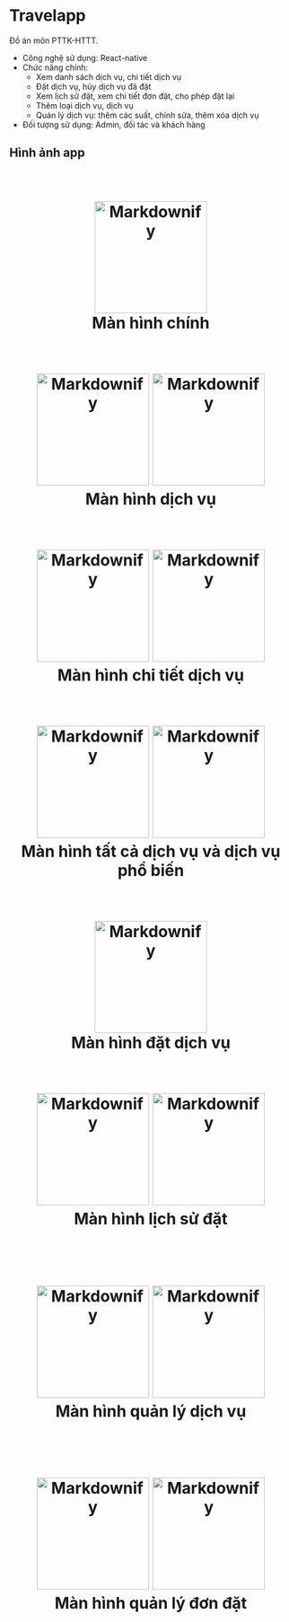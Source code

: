 # Travelapp
Đồ án môn PTTK-HTTT. 
- Công nghệ sử dụng: React-native
- Chức năng chính:
  + Xem danh sách dịch vụ, chi tiết dịch vụ
  + Đặt dịch vụ, hủy dịch vụ đã đặt
  + Xem lịch sử đặt, xem chi tiết đơn đặt, cho phép đặt lại
  + Thêm loại dịch vụ, dịch vụ
  + Quản lý dịch vụ: thêm các suất, chỉnh sửa, thêm xóa dịch vụ
- Đối tượng sử dụng: Admin, đối tác và khách hàng
## Hình ảnh app

<h1 align="center">
  <br>
  <a href="https://github.com/PhanVanHieu-Ptit/travelapp/blob/main2/m%C3%A0n%20h%C3%ACnh%20ch%C3%ADnh.jpg"><img src="https://github.com/PhanVanHieu-Ptit/travelapp/blob/main2/m%C3%A0n%20h%C3%ACnh%20ch%C3%ADnh.jpg" alt="Markdownify" width="200"></a>
  <br>
  Màn hình chính
  <br>
</h1>
<h1 align="center">
  <br>
  <a href="https://github.com/PhanVanHieu-Ptit/travelapp/blob/main2/m%C3%A0n%20h%C3%ACnh%20ch%C3%ADnh%20d%E1%BB%8Bch%20v%E1%BB%A5.jpg"><img src="https://github.com/PhanVanHieu-Ptit/travelapp/blob/main2/m%C3%A0n%20h%C3%ACnh%20ch%C3%ADnh%20d%E1%BB%8Bch%20v%E1%BB%A5.jpg" alt="Markdownify" width="200"></a>
  <a href="https://github.com/PhanVanHieu-Ptit/travelapp/blob/main2/m%C3%A0n%20h%C3%ACnh%20ch%C3%ADnh%20d%E1%BB%8Bch%20v%E1%BB%A5%202.jpg"><img src="https://github.com/PhanVanHieu-Ptit/travelapp/blob/main2/m%C3%A0n%20h%C3%ACnh%20ch%C3%ADnh%20d%E1%BB%8Bch%20v%E1%BB%A5%202.jpg" alt="Markdownify" width="200"></a>
  <br>
  Màn hình dịch vụ
  <br>
</h1>
<h1 align="center">
  <br>
  <a href="https://github.com/PhanVanHieu-Ptit/travelapp/blob/main2/m%C3%A0n%20h%C3%ACnh%20chi%20ti%E1%BA%BFt%20d%E1%BB%8Bch%20v%E1%BB%A5.jpg"><img src="https://github.com/PhanVanHieu-Ptit/travelapp/blob/main2/m%C3%A0n%20h%C3%ACnh%20chi%20ti%E1%BA%BFt%20d%E1%BB%8Bch%20v%E1%BB%A5.jpg" alt="Markdownify" width="200"></a>
  <a href="https://github.com/PhanVanHieu-Ptit/travelapp/blob/main2/m%C3%A0n%20h%C3%ACnh%20chi%20ti%E1%BA%BFt%20d%E1%BB%8Bch%20v%E1%BB%A5%202.jpg"><img src="https://github.com/PhanVanHieu-Ptit/travelapp/blob/main2/m%C3%A0n%20h%C3%ACnh%20chi%20ti%E1%BA%BFt%20d%E1%BB%8Bch%20v%E1%BB%A5%202.jpg" alt="Markdownify" width="200"></a>
  <br>
  Màn hình chi tiết dịch vụ
  <br>
</h1>
<h1 align="center">
  <br>
  <a href="https://github.com/PhanVanHieu-Ptit/travelapp/blob/main2/m%C3%A0n%20h%C3%ADnh%20t%E1%BA%A5t%20c%E1%BA%A3%20d%E1%BB%8Bch%20v%E1%BB%A5.jpg"><img src="https://github.com/PhanVanHieu-Ptit/travelapp/blob/main2/m%C3%A0n%20h%C3%ADnh%20t%E1%BA%A5t%20c%E1%BA%A3%20d%E1%BB%8Bch%20v%E1%BB%A5.jpg" alt="Markdownify" width="200"></a>
  <a href="https://github.com/PhanVanHieu-Ptit/travelapp/blob/main2/m%C3%A0n%20h%C3%ACnh%20d%E1%BB%8Bch%20v%E1%BB%A5%20ph%E1%BB%95%20bi%E1%BA%BFn.jpg"><img src="https://github.com/PhanVanHieu-Ptit/travelapp/blob/main2/m%C3%A0n%20h%C3%ACnh%20d%E1%BB%8Bch%20v%E1%BB%A5%20ph%E1%BB%95%20bi%E1%BA%BFn.jpg" alt="Markdownify" width="200"></a>
  <br>
  Màn hình tất cả dịch vụ và dịch vụ phổ biến
  <br>
</h1>
<h1 align="center">
  <br>
  <a href="https://github.com/PhanVanHieu-Ptit/travelapp/blob/main2/m%C3%A0n%20h%C3%ACnh%20%C4%91%E1%BA%B7t%20d%E1%BB%8Bch%20v%E1%BB%A5.jpg"><img src="https://github.com/PhanVanHieu-Ptit/travelapp/blob/main2/m%C3%A0n%20h%C3%ACnh%20%C4%91%E1%BA%B7t%20d%E1%BB%8Bch%20v%E1%BB%A5.jpg" alt="Markdownify" width="200"></a>
 
  <br>
  Màn hình đặt dịch vụ
  <br>
</h1>
<h1 align="center">
  <br>
  <a href="https://github.com/PhanVanHieu-Ptit/travelapp/blob/main2/m%C3%A0n%20h%C3%ACnh%20l%E1%BB%8Bch%20s%E1%BB%AD%20mua%20h%C3%A0ng.jpg"><img src="https://github.com/PhanVanHieu-Ptit/travelapp/blob/main2/m%C3%A0n%20h%C3%ACnh%20l%E1%BB%8Bch%20s%E1%BB%AD%20mua%20h%C3%A0ng.jpg" alt="Markdownify" width="200"></a>
  <a href="https://github.com/PhanVanHieu-Ptit/travelapp/blob/main2/m%C3%A0n%20h%C3%ACnh%20l%E1%BB%8Bch%20s%E1%BB%AD%20mua%20h%C3%A0n%20-%20%C4%91%C3%A3%20h%E1%BB%A7y.jpg"><img src="https://github.com/PhanVanHieu-Ptit/travelapp/blob/main2/m%C3%A0n%20h%C3%ACnh%20l%E1%BB%8Bch%20s%E1%BB%AD%20mua%20h%C3%A0n%20-%20%C4%91%C3%A3%20h%E1%BB%A7y.jpg" alt="Markdownify" width="200"></a>
  <br>
  Màn hình lịch sử đặt
  <br>
</h1>
<h1 align="center">
  <br>
 
  <a href="https://github.com/PhanVanHieu-Ptit/travelapp/blob/main2/m%C3%A0n%20h%C3%ACnh%20qu%E1%BA%A3n%20l%C3%BD%20d%E1%BB%8Bch%20v%E1%BB%A5.jpg"><img src="https://github.com/PhanVanHieu-Ptit/travelapp/blob/main2/m%C3%A0n%20h%C3%ACnh%20qu%E1%BA%A3n%20l%C3%BD%20d%E1%BB%8Bch%20v%E1%BB%A5.jpg" alt="Markdownify" width="200"></a>
   <a href="https://github.com/PhanVanHieu-Ptit/travelapp/blob/main2/m%C3%A0n%20h%C3%ACnh%20c%E1%BA%ADp%20nh%E1%BA%ADt%20l%E1%BB%8Bch.jpg"><img src="https://github.com/PhanVanHieu-Ptit/travelapp/blob/main2/m%C3%A0n%20h%C3%ACnh%20c%E1%BA%ADp%20nh%E1%BA%ADt%20l%E1%BB%8Bch.jpg" alt="Markdownify" width="200"></a>
  <br>
  Màn hình quản lý dịch vụ
  <br>
</h1>
<h1 align="center">
  <br>
 
  <a href="https://github.com/PhanVanHieu-Ptit/travelapp/blob/main2/m%C3%A0n%20h%C3%ACnh%20qu%E1%BA%A3n%20l%C3%BD%20%C4%91%C6%A1n%20%C4%91%E1%BA%B7t.jpg"><img src="https://github.com/PhanVanHieu-Ptit/travelapp/blob/main2/m%C3%A0n%20h%C3%ACnh%20qu%E1%BA%A3n%20l%C3%BD%20%C4%91%C6%A1n%20%C4%91%E1%BA%B7t.jpg" alt="Markdownify" width="200"></a>
   <a href="https://github.com/PhanVanHieu-Ptit/travelapp/blob/main2/m%C3%A0n%20h%C3%ACnh%20qu%E1%BA%A3n%20l%C3%BD%20%C4%91%C6%A1n%20%C4%91%E1%BA%B7t%20-%20%C4%91%C3%A3%20x%C3%A1c%20nh%E1%BA%ADn.jpg"><img src="https://github.com/PhanVanHieu-Ptit/travelapp/blob/main2/m%C3%A0n%20h%C3%ACnh%20qu%E1%BA%A3n%20l%C3%BD%20%C4%91%C6%A1n%20%C4%91%E1%BA%B7t%20-%20%C4%91%C3%A3%20x%C3%A1c%20nh%E1%BA%ADn.jpg" alt="Markdownify" width="200"></a>
  <br>
  Màn hình quản lý đơn đặt
  <br>
</h1>
